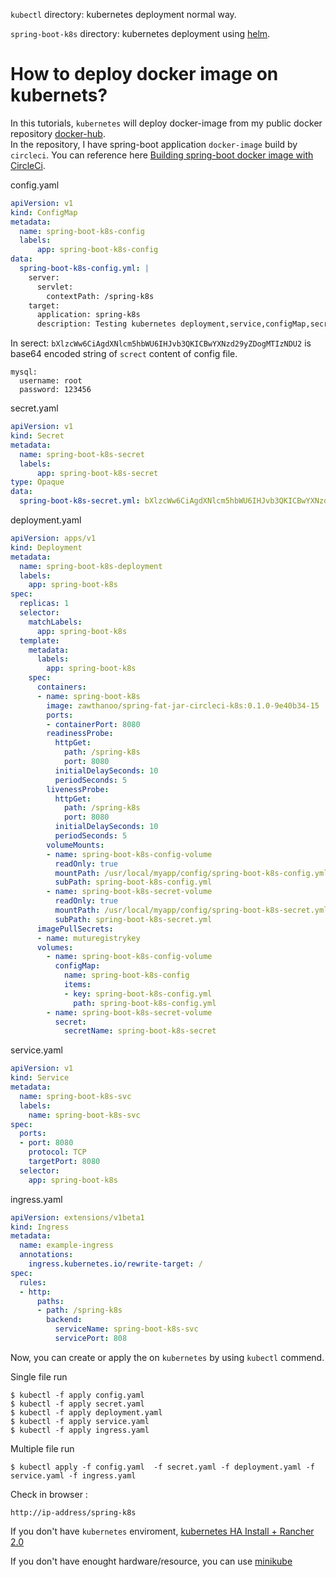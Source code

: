 `kubectl` directory: kubernetes deployment normal way.

`spring-boot-k8s` directory: kubernetes deployment using [helm](https://helm.sh/).

# How to deploy docker image on kubernets?

In this tutorials, `kubernetes` will deploy docker-image from my public docker repository [docker-hub](https://cloud.docker.com/repository/registry-1.docker.io/zawthanoo/spring-fat-jar-circleci-k8s).  
In the repository, I have spring-boot application `docker-image` build by `circleci`.
You can reference here [Building spring-boot docker image with CircleCi](https://github.com/zawthanoo/spring-fat-jar-circleci-k8s).

config.yaml
```yml
apiVersion: v1
kind: ConfigMap
metadata:
  name: spring-boot-k8s-config
  labels:
      app: spring-boot-k8s-config
data:
  spring-boot-k8s-config.yml: |
    server:
      servlet:
        contextPath: /spring-k8s
    target:
      application: spring-k8s
      description: Testing kubernetes deployment,service,configMap,secret,ingress.
```

In serect:
`bXlzcWw6CiAgdXNlcm5hbWU6IHJvb3QKICBwYXNzd29yZDogMTIzNDU2` is base64 encoded string of `screct` content of config file.
```
mysql:
  username: root
  password: 123456
```
secret.yaml
```yml
apiVersion: v1
kind: Secret
metadata:
  name: spring-boot-k8s-secret
  labels:
      app: spring-boot-k8s-secret
type: Opaque
data:
  spring-boot-k8s-secret.yml: bXlzcWw6CiAgdXNlcm5hbWU6IHJvb3QKICBwYXNzd29yZDogMTIzNDU2
```

deployment.yaml
```yml
apiVersion: apps/v1
kind: Deployment
metadata:
  name: spring-boot-k8s-deployment
  labels:
    app: spring-boot-k8s
spec:
  replicas: 1
  selector:
    matchLabels:
      app: spring-boot-k8s
  template:
    metadata:
      labels:
        app: spring-boot-k8s
    spec:
      containers:
      - name: spring-boot-k8s
        image: zawthanoo/spring-fat-jar-circleci-k8s:0.1.0-9e40b34-15
        ports:
        - containerPort: 8080
        readinessProbe:
          httpGet:
            path: /spring-k8s
            port: 8080
          initialDelaySeconds: 10
          periodSeconds: 5
        livenessProbe:
          httpGet:
            path: /spring-k8s
            port: 8080
          initialDelaySeconds: 10
          periodSeconds: 5
        volumeMounts:
        - name: spring-boot-k8s-config-volume
          readOnly: true
          mountPath: /usr/local/myapp/config/spring-boot-k8s-config.yml
          subPath: spring-boot-k8s-config.yml
        - name: spring-boot-k8s-secret-volume
          readOnly: true
          mountPath: /usr/local/myapp/config/spring-boot-k8s-secret.yml
          subPath: spring-boot-k8s-secret.yml
      imagePullSecrets:
      - name: muturegistrykey
      volumes:
        - name: spring-boot-k8s-config-volume
          configMap:
            name: spring-boot-k8s-config
            items:
            - key: spring-boot-k8s-config.yml
              path: spring-boot-k8s-config.yml
        - name: spring-boot-k8s-secret-volume
          secret:
            secretName: spring-boot-k8s-secret
```

service.yaml
```yml
apiVersion: v1
kind: Service
metadata:
  name: spring-boot-k8s-svc
  labels:
    name: spring-boot-k8s-svc
spec:
  ports:
  - port: 8080
    protocol: TCP
    targetPort: 8080
  selector:
    app: spring-boot-k8s
```

ingress.yaml
```yml
apiVersion: extensions/v1beta1
kind: Ingress
metadata:
  name: example-ingress
  annotations:
    ingress.kubernetes.io/rewrite-target: /
spec:
  rules:
  - http:
      paths:
      - path: /spring-k8s
        backend:
          serviceName: spring-boot-k8s-svc
          servicePort: 808
```
Now, you can create or apply the on `kubernetes` by using `kubectl` commend.

Single file run
```
$ kubectl -f apply config.yaml
$ kubectl -f apply secret.yaml
$ kubectl -f apply deployment.yaml
$ kubectl -f apply service.yaml
$ kubectl -f apply ingress.yaml
```

Multiple file run
```
$ kubectl apply -f config.yaml  -f secret.yaml -f deployment.yaml -f service.yaml -f ingress.yaml
```
Check in browser : 
```
http://ip-address/spring-k8s
```
If you don't have `kubernetes` enviroment, [kubernetes HA Install + Rancher 2.0](https://github.com/zawthanoo/setup-rke)

If you don't have enought hardware/resource, you can use [minikube](https://kubernetes.io/docs/tasks/tools/install-minikube/)
